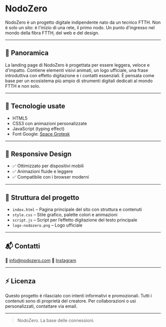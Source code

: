 # NodoZero

NodoZero è un progetto digitale indipendente nato da un tecnico FTTH.
Non è solo un sito: è l'inizio di una rete, il primo nodo.
Un punto d'ingresso nel mondo della fibra FTTH, del web e del design.

---

## 🚀 Panoramica

La landing page di NodoZero è progettata per essere leggera, veloce e d'impatto.
Contiene elementi visivi animati, un logo ufficiale, una frase introduttiva con effetto digitazione e i contatti essenziali.
È pensata come base per un ecosistema più ampio di strumenti digitali dedicati al mondo FTTH e non solo. 

---

## 🧰 Tecnologie usate

* HTML5
* CSS3 con animazioni personalizzate
* JavaScript (typing effect)
* Font Google: [Space Grotesk](https://fonts.google.com/specimen/Space+Grotesk)

---

## 📱 Responsive Design

* ✅ Ottimizzato per dispositivi mobili
* ✅ Animazioni fluide e leggere
* ✅ Compatibile con i browser moderni

---

## 📝 Struttura del progetto

* `index.html` – Pagina principale del sito con struttura e contenuti
* `style.css` – Stile grafico, palette colori e animazioni
* `script.js` – Script per l’effetto digitazione del testo principale
* `logo-nodozero.png` – Logo ufficiale

---

## 📬 Contatti

📧 [info@nodozero.com](mailto:info@nodozero.com)
📸 [Instagram](https://www.instagram.com/nodozero)

---

## ⚡ Licenza

Questo progetto è rilasciato con intenti informativi e promozionali.
Tutti i contenuti sono di proprietà del creatore.
Per collaborazioni o usi personalizzati, contattare via email.

---

> NodoZero. La base delle connessioni.
